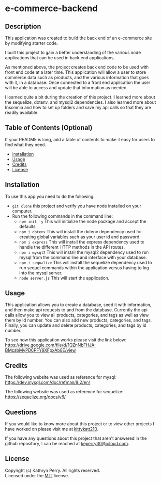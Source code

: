 # e-commerce-backend

## Description

This application was created to build the back end of an e-commerce site by modifying starter code. 

I built this project to gain a better understanding of the various node applications that can be used in back end applications. 

As mentioned above, the project creates back end code to be used with front end code at a later time. This application will allow a user to store commerce data such as products, and the various information that goes with it, in a database. Once connected to a front end application the user will be able to access and update that information as needed.

I learned quite a bit during the creation of this project. I learned more about the sequelize, dotenv, and mysql2 dependencies. I also learned more about Insomnia and how to set up folders and save my api calls so that they are readily available.

## Table of Contents (Optional)

If your README is long, add a table of contents to make it easy for users to find what they need.

- [Installation](#installation)
- [Usage](#usage)
- [Credits](#credits)
- [License](#license)

## Installation

To use this app you need to do the following:
- `git clone` this project and verify you have node installed on your computer.
- Run the following commands in the command line:
    - `npm init -y` This will initialize the node package and accept the defaults
    - `npm i dotenv` This will install the dotenv dependency used for creating global variables such as your user id and password
    - `npm i express` This will install the express dependency used to handle the different HTTP methods in the API routes.
    - `npm i mysql2` This will install the mysql2 dependency used to run mysql from the command line and interface with your database.
    - `npm i sequalize` This will install the sequelize dependency used to run sequel commands within the application versus having to log into the mysql server.
    - `node server.js` This will start the application.

## Usage

This application allows you to create a database, seed it with information, and then make api requests to and from the database. Currently the api calls allow you to view all products, categories, and tags as well as view them by id number. You can also add new products, categories, and tags. Finally, you can update and delete products, categories, and tags by id number.  

To see how this application works please visit the link below:  
https://drive.google.com/file/d/1QZnNbFHJA-BMcabMyPD0PFY9XFpxAb6E/view 

## Credits

The following website was used as reference for mysql:  
https://dev.mysql.com/doc/refman/8.2/en/

The following website was used as reference for sequelize:  
https://sequelize.org/docs/v6/

## Questions

If you would like to know more about this project or to view other projects I have worked on please visit me at [kittykatt210](https://github.com/kittykatt210).

If you have any questions about this project that aren't answered in the github repository, I can be reached at keperry30@icloud.com.

## License

Copyright (c) Kathryn Perry. All rights reserved.  
Licensed under the [MIT](https://opensource.org/licenses/MIT) license.